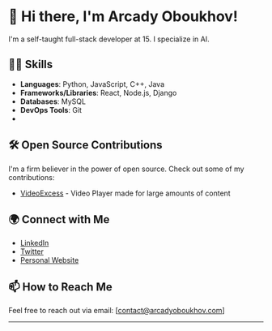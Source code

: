 # 👋 Hi there, I'm Arcady Oboukhov!

I'm a self-taught full-stack developer at 15. I specialize in AI.   

## 👨‍💻 Skills
- **Languages**: Python, JavaScript, C++, Java
- **Frameworks/Libraries**: React, Node.js, Django
- **Databases**: MySQL
- **DevOps Tools**: Git
- 
## 🛠️ Open Source Contributions
I'm a firm believer in the power of open source. Check out some of my contributions:
- [VideoExcess](https://github.com/arcadyoboukhov/VideoExcess) - Video Player made for large amounts of content



## 🌍 Connect with Me
- [LinkedIn]([https://www.linkedin.com/in/yourprofile](https://www.linkedin.com/in/arcady-oboukhov-294b0b323))
- [Twitter](https://x.com/ArcadyOboukhov?mx=2)
- [Personal Website](https://arcadyoboukhov.com)

## 📫 How to Reach Me
Feel free to reach out via email: [contact@arcadyoboukhov.com]

---
